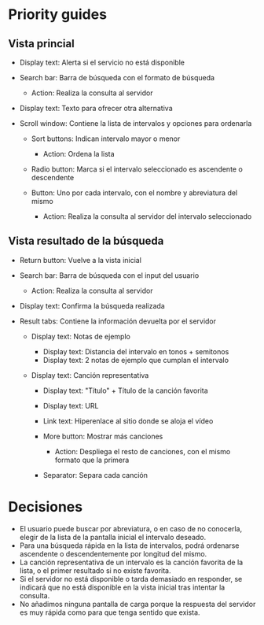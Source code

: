 # Priority guides

## Vista princial

  * Display text: Alerta si el servicio no está disponible

  * Search bar: Barra de búsqueda con el formato de búsqueda
    * Action: Realiza la consulta al servidor

  * Display text: Texto para ofrecer otra alternativa
  
  * Scroll window: Contiene la lista de intervalos y opciones para ordenarla
    * Sort buttons: Indican intervalo mayor o menor
      * Action: Ordena la lista

    * Radio button: Marca si el intervalo seleccionado es ascendente o descendente

    * Button: Uno por cada intervalo, con el nombre y abreviatura del mismo
      * Action: Realiza la consulta al servidor del intervalo seleccionado


## Vista resultado de la búsqueda

  * Return button: Vuelve a la vista inicial

  * Search bar: Barra de búsqueda con el input del usuario
    * Action: Realiza la consulta al servidor

  * Display text: Confirma la búsqueda realizada

  * Result tabs: Contiene la información devuelta por el servidor
    * Display text: Notas de ejemplo
      * Display text: Distancia del intervalo en tonos + semitonos
      * Display text: 2 notas de ejemplo que cumplan el intervalo

    * Display text: Canción representativa
      * Display text: "Título" + Título de la canción favorita
      * Display text: URL
      * Link text: Hiperenlace al sitio donde se aloja el vídeo
      
      * More button: Mostrar más canciones
        * Action: Despliega el resto de canciones, con el mismo formato que la primera
      * Separator: Separa cada canción
  

# Decisiones

  * El usuario puede buscar por abreviatura, o en caso de no conocerla, elegir de la lista de la pantalla inicial el intervalo deseado.
  * Para una búsqueda rápida en la lista de intervalos, podrá ordenarse ascendente o descendentemente por longitud del mismo.
  * La canción representativa de un intervalo es la canción favorita de la lista, o el primer resultado si no existe favorita.
  * Si el servidor no está disponible o tarda demasiado en responder, se indicará que no está disponible en la vista inicial tras intentar la consulta.
  * No añadimos ninguna pantalla de carga porque la respuesta del servidor es muy rápida como para que tenga sentido que exista.
